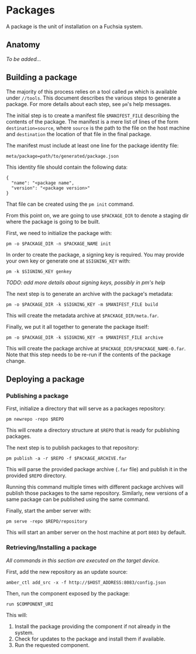 # Packages

A package is the unit of installation on a Fuchsia system.

## Anatomy

_To be added..._

## Building a package

The majority of this process relies on a tool called `pm` which is available
under `//tools`.
This document describes the various steps to generate a package. For more
details about each step, see `pm`'s help messages.

The initial step is to create a manifest file `$MANIFEST_FILE` describing the
contents of the package.
The manifest is a mere list of lines of the form `destination=source`, where
`source` is the path to the file on the host machine and `destination` the
location of that file in the final package.

The manifest must include at least one line for the package identity file:
```
meta/package=path/to/generated/package.json
```
This identity file should contain the following data:
```
{
  "name": "<package name",
  "version": "<package version>"
}
```
That file can be created using the `pm init` command.

From this point on, we are going to use `$PACKAGE_DIR` to denote a staging dir
where the package is going to be built.

First, we need to initialize the package with:
```
pm -o $PACKAGE_DIR -n $PACKAGE_NAME init
```

In order to create the package, a signing key is required. You may provide your
own key or generate one at `$SIGNING_KEY` with:
```
pm -k $SIGNING_KEY genkey
```
_TODO: add more details about signing keys, possibly in pm's help_

The next step is to generate an archive with the package's metadata:
```
pm -o $PACKAGE_DIR -k $SIGNING_KEY -m $MANIFEST_FILE build
```
This will create the metadata archive at `$PACKAGE_DIR/meta.far`.

Finally, we put it all together to generate the package itself:
```
pm -o $PACKAGE_DIR -k $SIGNING_KEY -m $MANIFEST_FILE archive
```
This will create the package archive at `$PACKAGE_DIR/$PACKAGE_NAME-0.far`.
Note that this step needs to be re-run if the contents of the package change.

## Deploying a package

### Publishing a package

First, initialize a directory that will serve as a packages repository:
```
pm newrepo -repo $REPO
```
This will create a directory structure at `$REPO` that is ready for
publishing packages.

The next step is to publish packages to that repository:
```
pm publish -a -r $REPO -f $PACKAGE_ARCHIVE.far
```
This will parse the provided package archive (`.far` file) and publish it in the
provided `$REPO` directory.

Running this command multiple times with different package archives will publish
those packages to the same repository. Similarly, new versions of a same package
can be published using the same command.

Finally, start the amber server with:
```
pm serve -repo $REPO/repository
```
This will start an amber server on the host machine at port `8083` by default.

### Retrieving/Installing a package

_All commands in this section are executed on the target device._

First, add the new repository as an update source:
```
amber_ctl add_src -x -f http://$HOST_ADDRESS:8083/config.json
```

Then, run the component exposed by the package:
```
run $COMPONENT_URI
```
This will:
1. Install the package providing the component if not already in the system.
1. Check for updates to the package and install them if available.
1. Run the requested component.
